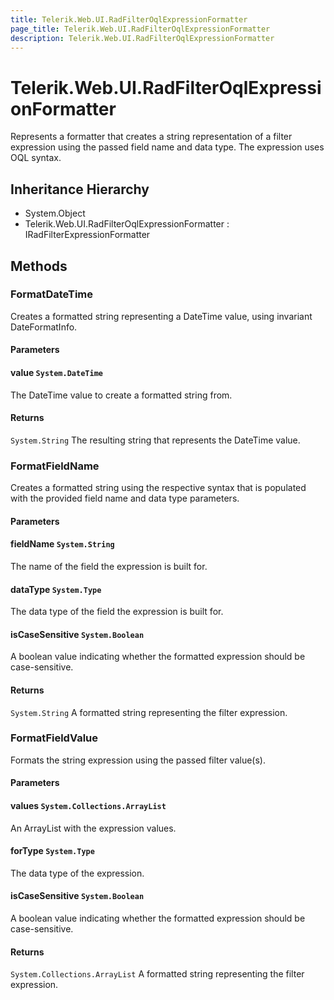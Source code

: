 ```yaml
---
title: Telerik.Web.UI.RadFilterOqlExpressionFormatter
page_title: Telerik.Web.UI.RadFilterOqlExpressionFormatter
description: Telerik.Web.UI.RadFilterOqlExpressionFormatter
---
```


# Telerik.Web.UI.RadFilterOqlExpressionFormatter

Represents a formatter that creates a string representation of a filter expression 
            using the passed field name and data type. The expression uses OQL syntax.

## Inheritance Hierarchy

* System.Object
* Telerik.Web.UI.RadFilterOqlExpressionFormatter : IRadFilterExpressionFormatter

## Methods

###  FormatDateTime

Creates a formatted string representing a DateTime value, using invariant DateFormatInfo.

#### Parameters

#### value `System.DateTime`

The DateTime value to create a formatted string from.

#### Returns

`System.String` The resulting string that represents the DateTime value.

###  FormatFieldName

Creates a formatted string using the respective syntax that is populated with the 
            provided field name and data type parameters.

#### Parameters

#### fieldName `System.String`

The name of the field the expression is built for.

#### dataType `System.Type`

The data type of the field the expression is built for.

#### isCaseSensitive `System.Boolean`

A boolean value indicating whether the formatted expression
            should be case-sensitive.

#### Returns

`System.String` A formatted string representing the filter expression.

###  FormatFieldValue

Formats the string expression using the passed filter value(s).

#### Parameters

#### values `System.Collections.ArrayList`

An ArrayList with the expression values.

#### forType `System.Type`

The data type of the expression.

#### isCaseSensitive `System.Boolean`

A boolean value indicating whether the formatted expression
            should be case-sensitive.

#### Returns

`System.Collections.ArrayList` A formatted string representing the filter expression.

